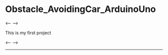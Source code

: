 # Obstacle_AvoidingCar_ArduinoUno

<--                  -->

This is my first project

<--                  -->

------------------------


